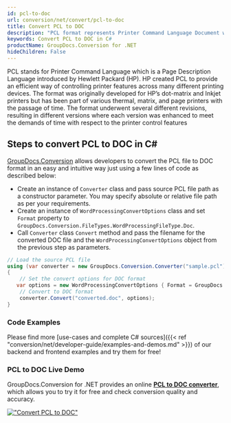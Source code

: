 ```yaml
---
id: pcl-to-doc
url: conversion/net/convert/pcl-to-doc
title: Convert PCL to DOC
description: "PCL format represents Printer Command Language Document with .pcl extension. Learn how to convert PCL to DOC file programmatically in C# language using GroupDocs.Conversion for .NET library."
keywords: Convert PCL to DOC in C#
productName: GroupDocs.Conversion for .NET
hideChildren: False
---
```


PCL stands for Printer Command Language which is a Page Description Language introduced by Hewlett Packard (HP). HP created PCL to provide an efficient way of controlling printer features across many different printing devices. The format was originally developed for HP’s dot-matrix and Inkjet printers but has been part of various thermal, matrix, and page printers with the passage of time. The format underwent several different revisions, resulting in different versions where each version was enhanced to meet the demands of time with respect to the printer control features

## Steps to convert PCL to DOC in C#

[GroupDocs.Conversion](https://products.groupdocs.com/conversion/net) allows developers to convert the PCL file to DOC format in an easy and intuitive way just using a few lines of code as described below:

* Create an instance of `Converter` class and pass source PCL file path as a constructor parameter. You may specify absolute or relative file path as per your requirements. 
* Create an instance of `WordProcessingConvertOptions` class and set `Format` property to `GroupDocs.Conversion.FileTypes.WordProcessingFileType.Doc`.
* Call `Converter` class `Convert` method and pass the filename for the converted DOC file and the `WordProcessingConvertOptions` object from the previous step as parameters.

```csharp
// Load the source PCL file
using (var converter = new GroupDocs.Conversion.Converter("sample.pcl"))
{
    // Set the convert options for DOC format
   var options = new WordProcessingConvertOptions { Format = GroupDocs.Conversion.FileTypes.WordProcessingFileType.Doc };
    // Convert to DOC format
    converter.Convert("converted.doc", options);
}
```

### Code Examples

Please find more [use-cases and complete C# sources]({{< ref "conversion/net/developer-guide/examples-and-demos.md" >}}) of our backend and frontend examples and try them for free!

### PCL to DOC Live Demo

GroupDocs.Conversion for .NET provides an online [**PCL to DOC converter**](https://products.groupdocs.app/conversion/pcl-to-doc), which allows you to try it for free and check conversion quality and accuracy.

[!["Convert PCL to DOC"](conversion/net/images/convert-to-doc/convert-pcl-to-doc.png)](https://products.groupdocs.app/conversion/pcl-to-doc)